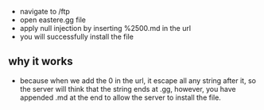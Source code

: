 * navigate to /ftp
* open eastere.gg file
* apply null injection by inserting %2500.md in the url
* you will successfully install the file

## why it works
* because when we add the 0 in the url, it escape all any string after it, so the server will think that the string ends at .gg, however, you have appended .md at the end to allow the server to install the file.